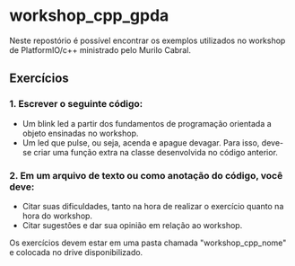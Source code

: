 # workshop_cpp_gpda
Neste repostório é possível encontrar os exemplos utilizados no workshop de PlatformIO/c++ ministrado pelo Murilo Cabral.

## Exercícios
### 1. Escrever o seguinte código:
- Um blink led a partir dos fundamentos de programação orientada a objeto ensinadas no workshop.
- Um led que pulse, ou seja, acenda e apague devagar. Para isso, deve-se criar uma função extra na classe desenvolvida no código anterior.

### 2. Em um arquivo de texto ou como anotação do código, você deve:
- Citar suas dificuldades, tanto na hora de realizar o exercício quanto na hora do workshop.
- Citar sugestões e dar sua opinião em relação ao workshop.

Os exercícios devem estar em uma pasta chamada "workshop_cpp_nome" e colocada no drive disponibilizado.

